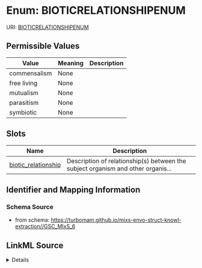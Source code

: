 # Enum: BIOTICRELATIONSHIPENUM



URI: [BIOTICRELATIONSHIPENUM](BIOTICRELATIONSHIPENUM)

## Permissible Values

| Value | Meaning | Description |
| --- | --- | --- |
| commensalism | None |  |
| free living | None |  |
| mutualism | None |  |
| parasitism | None |  |
| symbiotic | None |  |




## Slots

| Name | Description |
| ---  | --- |
| [biotic_relationship](biotic_relationship.md) | Description of relationship(s) between the subject organism and other organis... |






## Identifier and Mapping Information







### Schema Source


* from schema: https://turbomam.github.io/mixs-envo-struct-knowl-extraction//GSC_MIxS_6




## LinkML Source

<details>
```yaml
name: BIOTIC_RELATIONSHIP_ENUM
from_schema: https://turbomam.github.io/mixs-envo-struct-knowl-extraction//GSC_MIxS_6
rank: 1000
permissible_values:
  commensalism:
    text: commensalism
  free living:
    text: free living
  mutualism:
    text: mutualism
  parasitism:
    text: parasitism
  symbiotic:
    text: symbiotic

```
</details>
